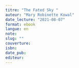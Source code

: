 ```yaml
---
titre: "The Fated Sky "
auteur: "Mary Robinette Kowal"
date_lecture: "2021-08-07"
format: ebook
langue: en
note:
slug: ""
couverture: 
isbn: 
date_pub: 
editeur: 
---
```

